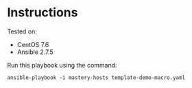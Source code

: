 # Instructions

Tested on:
- CentOS 7.6
- Ansible 2.7.5

Run this playbook using the command:

    ansible-playbook -i mastery-hosts template-demo-macro.yaml
